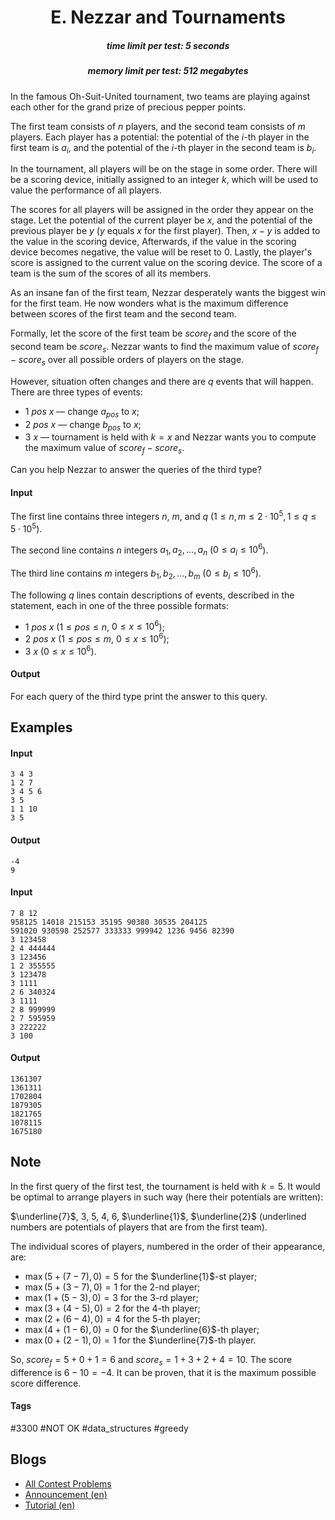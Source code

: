 <h1 style='text-align: center;'> E. Nezzar and Tournaments</h1>

<h5 style='text-align: center;'>time limit per test: 5 seconds</h5>
<h5 style='text-align: center;'>memory limit per test: 512 megabytes</h5>

In the famous Oh-Suit-United tournament, two teams are playing against each other for the grand prize of precious pepper points.

The first team consists of $n$ players, and the second team consists of $m$ players. Each player has a potential: the potential of the $i$-th player in the first team is $a_i$, and the potential of the $i$-th player in the second team is $b_i$.

In the tournament, all players will be on the stage in some order. There will be a scoring device, initially assigned to an integer $k$, which will be used to value the performance of all players.

The scores for all players will be assigned in the order they appear on the stage. Let the potential of the current player be $x$, and the potential of the previous player be $y$ ($y$ equals $x$ for the first player). Then, $x-y$ is added to the value in the scoring device, Afterwards, if the value in the scoring device becomes negative, the value will be reset to $0$. Lastly, the player's score is assigned to the current value on the scoring device. The score of a team is the sum of the scores of all its members.

As an insane fan of the first team, Nezzar desperately wants the biggest win for the first team. He now wonders what is the maximum difference between scores of the first team and the second team.

Formally, let the score of the first team be $score_f$ and the score of the second team be $score_s$. Nezzar wants to find the maximum value of $score_f - score_s$ over all possible orders of players on the stage.

However, situation often changes and there are $q$ events that will happen. There are three types of events:

* $1$ $pos$ $x$ — change $a_{pos}$ to $x$;
* $2$ $pos$ $x$ — change $b_{pos}$ to $x$;
* $3$ $x$ — tournament is held with $k = x$ and Nezzar wants you to compute the maximum value of $score_f - score_s$.

Can you help Nezzar to answer the queries of the third type?

#### Input

The first line contains three integers $n$, $m$, and $q$ ($1 \le n,m \le 2 \cdot 10^5, 1 \le q \le 5 \cdot 10^5$).

The second line contains $n$ integers $a_1, a_2, \ldots, a_n$ ($0 \le a_i \le 10^6$).

The third line contains $m$ integers $b_1, b_2, \ldots, b_m$ ($0 \le b_i \le 10^6$).

The following $q$ lines contain descriptions of events, described in the statement, each in one of the three possible formats:

* $1$ $pos$ $x$ ($1 \le pos \le n$, $0 \le x \le 10^6$);
* $2$ $pos$ $x$ ($1 \le pos \le m$, $0 \le x \le 10^6$);
* $3$ $x$ ($0 \le x \le 10^6$).
#### Output

For each query of the third type print the answer to this query.

## Examples

#### Input


```text
3 4 3
1 2 7
3 4 5 6
3 5
1 1 10
3 5
```
#### Output


```text
-4
9
```
#### Input


```text
7 8 12
958125 14018 215153 35195 90380 30535 204125
591020 930598 252577 333333 999942 1236 9456 82390
3 123458
2 4 444444
3 123456
1 2 355555
3 123478
3 1111
2 6 340324
3 1111
2 8 999999
2 7 595959
3 222222
3 100
```
#### Output


```text
1361307
1361311
1702804
1879305
1821765
1078115
1675180
```
## Note

In the first query of the first test, the tournament is held with $k = 5$. It would be optimal to arrange players in such way (here their potentials are written):

$\underline{7}$, $3$, $5$, $4$, $6$, $\underline{1}$, $\underline{2}$ (underlined numbers are potentials of players that are from the first team). 

The individual scores of players, numbered in the order of their appearance, are:

* $\max(5 + (7 - 7), 0) = 5$ for the $\underline{1}$-st player;
* $\max(5 + (3 - 7), 0) = 1$ for the $2$-nd player;
* $\max(1 + (5 - 3), 0) = 3$ for the $3$-rd player;
* $\max(3 + (4 - 5), 0) = 2$ for the $4$-th player;
* $\max(2 + (6 - 4), 0) = 4$ for the $5$-th player;
* $\max(4 + (1 - 6), 0) = 0$ for the $\underline{6}$-th player;
* $\max(0 + (2 - 1), 0) = 1$ for the $\underline{7}$-th player.

 So, $score_f = 5 + 0 + 1 = 6$ and $score_s = 1 + 3 + 2 + 4 = 10$. The score difference is $6 - 10 = -4$. It can be proven, that it is the maximum possible score difference.



#### Tags 

#3300 #NOT OK #data_structures #greedy 

## Blogs
- [All Contest Problems](../Codeforces_Round_698_(Div._1).md)
- [Announcement (en)](../blogs/Announcement_(en).md)
- [Tutorial (en)](../blogs/Tutorial_(en).md)
